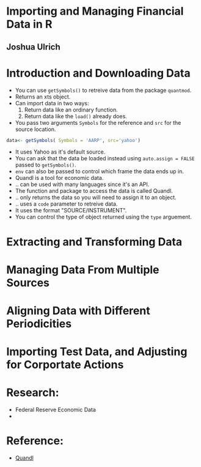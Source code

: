 # Importing and Managing Financial Data in R
## Joshua Ulrich

# Introduction and Downloading Data
- You can use `getSymbols()` to retreive data from the package `quantmod`.
- Returns an xts object.
- Can import data in two ways:
	1. Return data like an ordinary function.
	2. Return data like the `load()` already does.
- You pass two arguments `Symbols` for the reference and `src` for the source location.
```r
data<- getSymbols( Symbols = 'AARP', src='yahoo')
```
- It uses Yahoo as it's default source.
- You can ask that the data be loaded instead using `auto.assign = FALSE` passed to `getSymbols()`.
- `env` can also be passed to control which frame the data ends up in.
- Quandl is a tool for economic data.
- .. can be used with many languages since it's an API.
- The function and package to access the data is called Quandl.
- .. only returns the data so you will need to assign it to an object.
- .. uses a `code` parameter to retreive data.
- It uses the format "SOURCE/INSTRUMENT".
- You can control the type of object returned using the `type` arguement.


# Extracting and Transforming Data

# Managing Data From Multiple Sources

# Aligning Data with Different Periodicities

# Importing Test Data, and Adjusting for Corportate Actions

# Research:
- Federal Reserve Economic Data
- 

# Reference:
- [Quandl](www.quandl.com)
